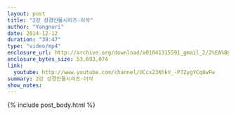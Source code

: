 ```yaml
---
layout: post
title: "2강 성경인물시리즈-이삭"
author: "Yangnuri"
date: 2014-12-12
duration: "38:47"
type: "video/mp4"
enclosure_url: http://archive.org/download/a01041315591_gmail_2/2%EA%B0%95%20%EC%84%B1%EA%B2%BD%EC%9D%B8%EB%AC%BC%EC%8B%9C%EB%A6%AC%EC%A6%88%20-%20%EC%9D%B4%EC%82%AD.mp4
enclosure_bytes_size: 53,693,074
link:
  youtube: http://www.youtube.com/channel/UCcx23KhkV_-P7ZygYCq8wFw
summary: 2강 성경인물시리즈-이삭
show_notes:
---
```


{% include post_body.html %}
